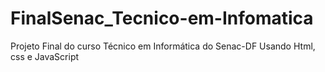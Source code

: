 # FinalSenac_Tecnico-em-Infomatica
Projeto Final do curso Técnico em Informática do Senac-DF
Usando Html, css e JavaScript
